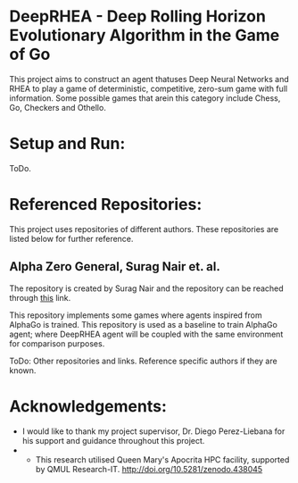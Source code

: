 # DeepRHEA - Deep Rolling Horizon Evolutionary Algorithm in the Game of Go

This project aims to construct an agent thatuses Deep Neural Networks and RHEA to play a game of deterministic, competitive, zero-sum game with full information. Some possible games that arein this category include Chess, Go, Checkers and Othello.

# Setup and Run:

ToDo.

# Referenced Repositories:

This project uses repositories of different authors. These repositories are listed below for further reference.

## Alpha Zero General, Surag Nair et. al. 

The repository is created by Surag Nair and the repository can be reached through [this](https://github.com/suragnair/alpha-zero-general) link.

This repository implements some games where agents inspired from AlphaGo is trained. This repository is used as a baseline to train AlphaGo agent; where DeepRHEA agent 
will be coupled with the same environment for comparison purposes.

ToDo: Other repositories and links. Reference specific authors if they are known.

# Acknowledgements:
* I would like to thank my project supervisor, Dr. Diego Perez-Liebana for his support and guidance throughout this project. 
* * This research utilised Queen Mary's Apocrita HPC facility, supported by QMUL Research-IT. http://doi.org/10.5281/zenodo.438045
